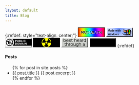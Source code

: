 ```yaml
---
layout: default
title: Blog
---
```


{:refdef: style="text-align: center;"}
[![konko](/assets/images/konko.gif)](/)
[![mww](/assets/images/made_with_windows.gif)](/blog.html)
[![pd](/assets/images/publicdomain.gif)](/music.html)
[![raa](/assets/images/raa.gif)](/desktop/index.html)
[![35mm](/assets/images/35mm.gif)](/fiends.html)
[![angelfire](/assets/images/angelfire.gif)](/about.html)
{:refdef}  

<h4>Posts</h4>
<ul>
  {% for post in site.posts %}
    <li>
      <a href="{{ post.url }}" class="blogtitle">{{ post.title }}</a>
    {{ post.excerpt }}
    </li> 
  {% endfor %} 
</ul>
